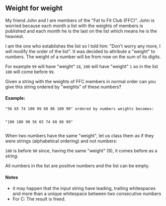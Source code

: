 ## Weight for weight

<div class="markdown prose max-w-5xl mx-auto" id="description"><p>My friend John and I are members of the "Fat to Fit Club (FFC)". John is worried because
each month a list with the weights of members is published and each month he is the last on the list
which means he is the heaviest. </p>
<p>I am the one who establishes the list so I told him:
"Don't worry any more, I will modify the order of the list".
It was decided to attribute a "weight" to numbers. The weight of a number will be from now on the sum of its digits. </p>
<p>For example <code>99</code> will have "weight" <code>18</code>, <code>100</code> will have "weight" <code>1</code> so in the list <code>100</code> will come before <code>99</code>.</p>
<p>Given a string with the weights of FFC members in normal order can you give this string ordered by "weights" of these numbers?</p>
<h4 id="example">Example:</h4>
<pre><code>"56 65 74 100 99 68 86 180 90" ordered by numbers weights becomes:

"100 180 90 56 65 74 68 86 99"
</code></pre>

<p>When two numbers have the same "weight", let us class them as if they were strings (alphabetical ordering) and not numbers:</p>
<p><code>180</code> is before <code>90</code> since, having the same "weight" (9),  it comes before as a <em>string</em>.</p>
<p>All numbers in the list are positive numbers and the list can be empty.</p>
<h4 id="notes">Notes</h4>
<ul>
<li>it may happen that the input string have leading, trailing whitespaces and more than a unique whitespace between two consecutive numbers</li>
<li>For C: The result is freed.</li>
</ul>
</div>

